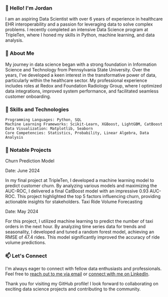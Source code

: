 ### 👋 Hello! I'm Jordan

I am an aspiring Data Scientist with over 6 years of experience in healthcare EHR interoperability and a passion for leveraging data to solve complex problems. I recently completed an intensive Data Science program at TripleTen, where I honed my skills in Python, machine learning, and data analysis.

### 🌟 About Me

My journey in data science began with a strong foundation in Information Science and Technology from Pennsylvania State University. Over the years, I've developed a keen interest in the transformative power of data, particularly within the healthcare sector. My professional experience includes roles at Redox and Foundation Radiology Group, where I optimized data integrations, improved system performance, and facilitated seamless customer onboarding.

### 🚀 Skills and Technologies

    Programming Languages: Python, SQL
    Machine Learning Frameworks: Scikit-Learn, XGBoost, LightGBM, CatBoost
    Data Visualization: Matplotlib, Seaborn
    Core Competencies: Statistics, Probability, Linear Algebra, Data Analysis

### 💼 Notable Projects
Churn Prediction Model

Date: June 2024

In my final project at TripleTen, I developed a machine learning model to predict customer churn. By analyzing various models and maximizing the AUC-ROC, I delivered a final CatBoost model with an impressive 0.93 AUC-ROC. This project highlighted the top 5 factors influencing churn, providing actionable insights for stakeholders.
Taxi Ride Volume Forecasting

Date: May 2024

For this project, I utilized machine learning to predict the number of taxi orders in the next hour. By analyzing time series data for trends and seasonality, I developed and tuned a random forest model, achieving an RMSE of 47.4 rides. This model significantly improved the accuracy of ride volume predictions.

### 📫 Let's Connect

I'm always eager to connect with fellow data enthusiasts and professionals. Feel free to [reach out to me via email](mailto:jordanbintrim1@gmail.com) or [connect with me on LinkedIn](https://www.linkedin.com/in/jordan-bintrim/).


Thank you for visiting my GitHub profile! I look forward to collaborating on exciting data science projects and contributing to the community.
